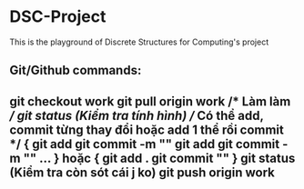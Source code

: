 # DSC-Project
This is the playground of Discrete Structures for Computing's project

Git/Github commands:
------------------------------------------------------------------------------
git checkout work
git pull origin work
/* Làm làm */
git status (Kiểm tra tính hình)
/* Có thể add, commit từng thay đổi hoặc add 1 thể rồi commit */
{ git add <file1>
  git commit -m "<msg1>"
  git add <file2>
  git commit -m "<msg2>"
  …
} hoặc
{ git add .
  git commit "<msg>"
}
git status (Kiểm tra còn sót cái j ko)
git push origin work
------------------------------------------------------------------------------
